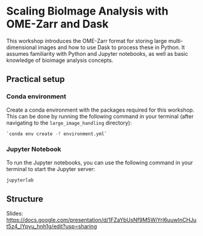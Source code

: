 
# Scaling BioImage Analysis with OME-Zarr and Dask

This workshop introduces the OME-Zarr format for storing large multi-dimensional images and how to use Dask to process these in Python. It assumes familiarity with Python and Jupyter notebooks, as well as basic knowledge of bioimage analysis concepts.

## Practical setup

### Conda environment

Create a conda environment with the packages required for this workshop. This can be done by running the following command in your terminal (after navigating to the `large_image_handling` directory):

```bash
`conda env create -f environment.yml`
```

### Jupyter Notebook

To run the Jupyter notebooks, you can use the following command in your terminal to start the Jupyter server:

```bash
jupyterlab
```

## Structure

Slides: https://docs.google.com/presentation/d/1FZaYbUsNf9M5WiYrl6uuwInCHJut5z4_IYpyu_hnh1g/edit?usp=sharing
